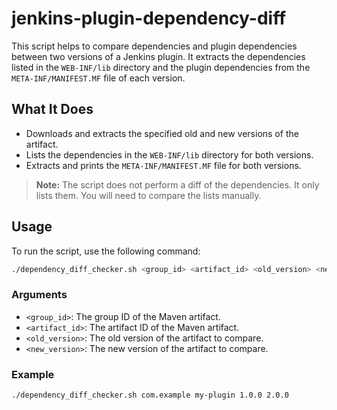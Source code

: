 # jenkins-plugin-dependency-diff


This script helps to compare dependencies and plugin dependencies between two versions of a Jenkins plugin. It extracts the dependencies listed in the `WEB-INF/lib` directory and the plugin dependencies from the `META-INF/MANIFEST.MF` file of each version.

## What It Does

- Downloads and extracts the specified old and new versions of the artifact.
- Lists the dependencies in the `WEB-INF/lib` directory for both versions.
- Extracts and prints the `META-INF/MANIFEST.MF` file for both versions.

> **Note:** The script does not perform a diff of the dependencies. It only lists them. You will need to compare the lists manually.


## Usage

To run the script, use the following command:

```bash
./dependency_diff_checker.sh <group_id> <artifact_id> <old_version> <new_version>
```

### Arguments

- `<group_id>`: The group ID of the Maven artifact.
- `<artifact_id>`: The artifact ID of the Maven artifact.
- `<old_version>`: The old version of the artifact to compare.
- `<new_version>`: The new version of the artifact to compare.

### Example

```bash
./dependency_diff_checker.sh com.example my-plugin 1.0.0 2.0.0
```
